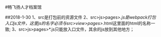 #畅飞扬人才档案馆

##2018-1-30
1、src是打包前的资源文件
2、src>js>pages>*.js是webpack打包入口js文件，这里js的名字必须与src>view>pages>*.html这里面的html的名称一致;
3、src>js>pages>*.js只能放入口文件，其余的js放到其他地方；

